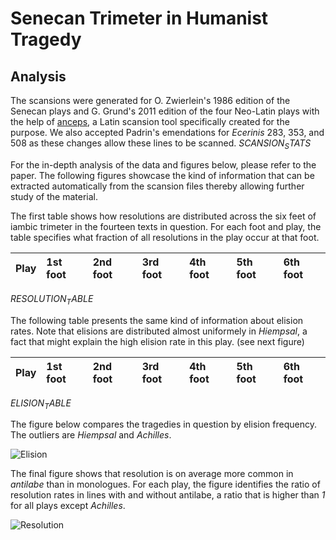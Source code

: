 # Senecan Trimeter in Humanist Tragedy

## Analysis

The scansions were generated for O. Zwierlein's 1986 edition of the Senecan plays and G. Grund's 2011 edition of the four Neo-Latin plays with the help of [anceps](https://github.com/Dargones/anceps), a Latin scansion tool specifically created for the purpose. We also accepted Padrin's emendations for *Ecerinis*  283, 353, and 508 as these changes allow these lines to be scanned.
$SCANSION_STATS$

For the in-depth analysis of the data and figures below, please refer to the paper. The following figures showcase the kind of information that can be extracted automatically from the scansion files thereby allowing further study of the material.

The first table shows how resolutions are distributed across the six feet of iambic trimeter in the fourteen texts in question. For each foot and play,  the table specifies what fraction of all resolutions in the play occur at that  foot.

| Play       | 1st foot | 2nd foot | 3rd foot | 4th foot | 5th foot | 6th foot |
| :--------- | :----    | :----    | :----    | :----    | :----    | :----    |
$RESOLUTION_TABLE$

The following table presents the same kind of information about elision rates.
Note that elisions are distributed almost uniformely in *Hiempsal*, a fact that
might explain the high elision rate in this play. (see next figure)

| Play       | 1st foot | 2nd foot | 3rd foot | 4th foot | 5th foot | 6th foot |
| :--------- | :----    | :----    | :----    | :----    | :----    | :----    |
$ELISION_TABLE$

The figure below compares the tragedies in question by elision frequency. The
outliers are *Hiempsal* and *Achilles*.

![Elision](data/elision.png)

The final figure shows that resolution is on average more common in *antilabe*
than in monologues. For each play, the figure identifies the ratio of resolution
rates in lines with and without antilabe, a ratio that is higher than *1* for
all plays except *Achilles*.

![Resolution](data/antilabe.png)
